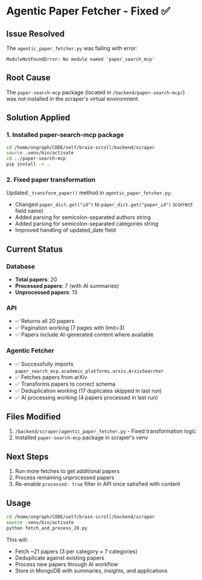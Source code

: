 # Agentic Paper Fetcher - Fixed ✅

## Issue Resolved
The `agentic_paper_fetcher.py` was failing with error:
```
ModuleNotFoundError: No module named 'paper_search_mcp'
```

## Root Cause
The `paper-search-mcp` package (located in `/backend/paper-search-mcp/`) was not installed in the scraper's virtual environment.

## Solution Applied

### 1. Installed paper-search-mcp package
```bash
cd /home/ongraph/CODE/self/brain-scroll/backend/scraper
source .venv/bin/activate
cd ../paper-search-mcp
pip install -e .
```

### 2. Fixed paper transformation
Updated `_transform_paper()` method in `agentic_paper_fetcher.py`:
- Changed `paper_dict.get("id")` to `paper_dict.get("paper_id")` (correct field name)
- Added parsing for semicolon-separated authors string
- Added parsing for semicolon-separated categories string
- Improved handling of updated_date field

## Current Status

### Database
- **Total papers**: 20
- **Processed papers**: 7 (with AI summaries)
- **Unprocessed papers**: 13

### API
- ✅ Returns all 20 papers
- ✅ Pagination working (7 pages with limit=3)
- ✅ Papers include AI-generated content where available

### Agentic Fetcher
- ✅ Successfully imports `paper_search_mcp.academic_platforms.arxiv.ArxivSearcher`
- ✅ Fetches papers from arXiv
- ✅ Transforms papers to correct schema
- ✅ Deduplication working (17 duplicates skipped in last run)
- ✅ AI processing working (4 papers processed in last run)

## Files Modified
1. `/backend/scraper/agentic_paper_fetcher.py` - Fixed transformation logic
2. Installed `paper-search-mcp` package in scraper's venv

## Next Steps
1. Run more fetches to get additional papers
2. Process remaining unprocessed papers
3. Re-enable `processed: true` filter in API once satisfied with content

## Usage
```bash
cd /home/ongraph/CODE/self/brain-scroll/backend/scraper
source .venv/bin/activate
python fetch_and_process_20.py
```

This will:
- Fetch ~21 papers (3 per category × 7 categories)
- Deduplicate against existing papers
- Process new papers through AI workflow
- Store in MongoDB with summaries, insights, and applications
